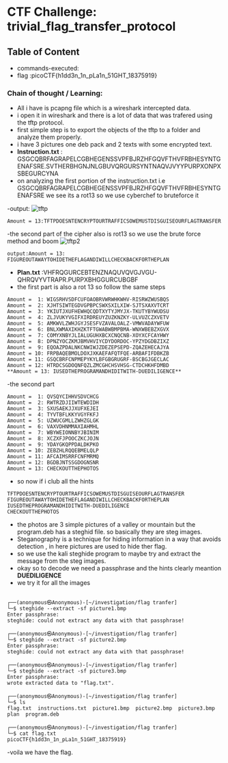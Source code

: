 # CTF Challenge: trivial_flag_transfer_protocol

## Table of Content

- commands-executed:  
- flag :picoCTF{h1dd3n_1n_pLa1n_51GHT_18375919}


### Chain of thought / Learning:
- All i have is pcapng file which is a wireshark intercepted data.
- i open it in wireshark and there is a lot of data that was trafered using the tftp protocol.
- first simple step is to export the objects of the tftp to a folder and analyze them properly.
- i have 3 pictures one deb pack and 2 texts with some encrypted text.
- **Instruction.txt** : GSGCQBRFAGRAPELCGBHEGENSSVPFBJRZHFGQVFTHVFRBHESYNTGENAFSRE.SVTHERBHGNJNLGBUVQRGURSYNTNAQVJVYYPURPXONPXSBEGURCYNA
- on analyzing the first portion of the instruction.txt i.e GSGCQBRFAGRAPELCGBHEGENSSVPFBJRZHFGQVFTHVFRBHESYNTGENAFSRE we see its a rot13 so we use cyberchef to bruteforce it 

-output:
  ![tftp](https://github.com/user-attachments/assets/c272d614-bc69-411e-93de-245be778aadb)
  ```
  Amount = 13:TFTPDOESNTENCRYPTOURTRAFFICSOWEMUSTDISGUISEOURFLAGTRANSFER
  ```
-the second part of the cipher also is rot13 so we use the brute force method and boom
![tftp2](https://github.com/user-attachments/assets/9910be91-837e-4df6-ab4d-e8684b64bb60)
```
output:Amount = 13: FIGUREOUTAWAYTOHIDETHEFLAGANDIWILLCHECKBACKFORTHEPLAN
```

- **Plan.txt** :VHFRQGURCEBTENZNAQUVQVGJVGU-QHRQVYVTRAPR.PURPXBHGGURCUBGBF
- the first part is also a rot 13 so follow the same steps
```
Amount =  1: WIGSRHVSDFCUFOAOBRVWRWHKWHV-RISRWZWUSBQS
Amount =  2: XJHTSIWTEGDVGPBPCSWXSXILXIW-SJTSXAXVTCRT
Amount =  3: YKIUTJXUFHEWHQCQDTXYTYJMYJX-TKUTYBYWUDSU
Amount =  4: ZLJVUKYVGIFXIRDREUYZUZKNZKY-ULVUZCZXVETV
Amount =  5: AMKWVLZWHJGYJSESFVZAVALOALZ-VMWVADAYWFUW
Amount =  6: BNLXWMAXIKHZKTFTGWABWBMPBMA-WNXWBEBZXGVX
Amount =  7: COMYXNBYJLIALUGUHXBCXCNQCNB-XOYXCFCAYHWY
Amount =  8: DPNZYOCZKMJBMVHVIYCDYDORDOC-YPZYDGDBZIXZ
Amount =  9: EQOAZPDALNKCNWIWJZDEZEPSEPD-ZQAZEHECAJYA
Amount = 10: FRPBAQEBMOLDOXJXKAEFAFQTFQE-ARBAFIFDBKZB
Amount = 11: GSQCBRFCNPMEPYKYLBFGBGRUGRF-BSCBGJGECLAC
Amount = 12: HTRDCSGDOQNFQZLZMCGHCHSVHSG-CTDCHKHFDMBD
**Amount = 13: IUSEDTHEPROGRAMANDHIDITWITH-DUEDILIGENCE**
```
-the second part
```
Amount =  1: QVSQYCIHHVSDVCHCG
Amount =  2: RWTRZDJIIWTEWDIDH
Amount =  3: SXUSAEKJJXUFXEJEI
Amount =  4: TYVTBFLKKYVGYFKFJ
Amount =  5: UZWUCGMLLZWHZGLGK
Amount =  6: VAXVDHNMMAXIAHMHL
Amount =  7: WBYWEIONNBYJBINIM
Amount =  8: XCZXFJPOOCZKCJOJN
Amount =  9: YDAYGKQPPDALDKPKO
Amount = 10: ZEBZHLRQQEBMELQLP
Amount = 11: AFCAIMSRRFCNFMRMQ
Amount = 12: BGDBJNTSSGDOGNSNR
Amount = 13: CHECKOUTTHEPHOTOS
```
- so now if i club all the hints
```
TFTPDOESNTENCRYPTOURTRAFFICSOWEMUSTDISGUISEOURFLAGTRANSFER
FIGUREOUTAWAYTOHIDETHEFLAGANDIWILLCHECKBACKFORTHEPLAN
IUSEDTHEPROGRAMANDHIDITWITH-DUEDILIGENCE
CHECKOUTTHEPHOTOS
```
- the photos are 3 simple pictures of a valley or mountain but the program.deb has a steghid file. so basically they are steg images.
- Steganography is a technique for hiding information in a way that avoids detection , in here pictures are used to hide ther flag.
- so we use the kali steghide program to maybe try and extract the message from the steg images.
- okay so to decode we need a passphrase and the hints clearly meantion **DUEDILIGENCE**
- we try it for all the images
```
                                                                                                                                         
┌──(anonymous㉿Anonymous)-[~/investigation/flag tranfer]
└─$ steghide --extract -sf picture1.bmp
Enter passphrase: 
steghide: could not extract any data with that passphrase!
                                                                                                                                         
┌──(anonymous㉿Anonymous)-[~/investigation/flag tranfer]
└─$ steghide --extract -sf picture2.bmp
Enter passphrase: 
steghide: could not extract any data with that passphrase!
                                                                                                                                         
┌──(anonymous㉿Anonymous)-[~/investigation/flag tranfer]
└─$ steghide --extract -sf picture3.bmp
Enter passphrase: 
wrote extracted data to "flag.txt".
                                                                                                                                         
┌──(anonymous㉿Anonymous)-[~/investigation/flag tranfer]
└─$ ls 
flag.txt  instructions.txt  picture1.bmp  picture2.bmp  picture3.bmp  plan  program.deb
                                                                                                                                         
┌──(anonymous㉿Anonymous)-[~/investigation/flag tranfer]
└─$ cat flag.txt   
picoCTF{h1dd3n_1n_pLa1n_51GHT_18375919}

```
-voila we have the flag. 

